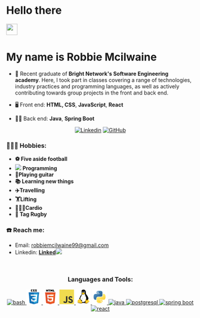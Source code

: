 # Hello there
<img src="https://media.giphy.com/media/hvRJCLFzcasrR4ia7z/giphy.gif" width="30px" height="30px">

# My name is Robbie Mcilwaine

- 🔭 Recent graduate of **Bright Network's Software Engineering academy**. Here, I took part in classes covering a range of technologies, industry practices and programming languages, as well as actively contributing towards group projects in the front and back end.

- 🖥️ Front end: **HTML, CSS**, **JavaScript**, **React**

- 🧑‍💻 Back end: **Java**, **Spring Boot**

<div align="center">
  
[![Linkedin](https://img.shields.io/badge/-Linkedin-08C6F5?style=flat-square&logo=Linkedin&logoColor=white)](https://www.linkedin.com/in/robbie-mcilwaine-060631246/)
[![GitHub](https://img.shields.io/badge/-GitHub-000000?style=flat-square&logo=GitHub&logoColor=white)](https://github.com/robbiemcilwaine)

</div>

### 🏃‍♂️‍➡️ Hobbies:
- **⚽️ Five aside football**
- <img width="20" src="https://user-images.githubusercontent.com/112943652/204321783-2857778e-408c-46dc-b1e4-a6db66de9536.png"> **Programming**
- **🎸Playing guitar**
- **📚 Learning new things**
- **✈️Travelling**
- **🏋️Lifting**
- **🏃‍♂️‍➡️Cardio**
- **🏉 Tag Rugby**

### ☎️ Reach me:
- Email: robbiemcilwaine99@gmail.com
- Linkedin: <a href="https://www.linkedin.com/in/robbie-mcilwaine-060631246/">**Linked**<img width="15" src="https://user-images.githubusercontent.com/112943652/204323974-4c914872-a8f2-44d6-9200-43b8be2f9244.png"></a>
<br>

<h3 align="center">Languages and Tools:</h3>
<p align="center"> <a href="https://www.gnu.org/software/bash/" target="_blank" rel="noreferrer"> <img src="https://upload.wikimedia.org/wikipedia/commons/2/20/Bash_Logo_black_and_white_icon_only.svg" alt="bash" width="40" height="40"/> </a> <a href="https://www.w3schools.com/css/" target="_blank" rel="noreferrer"> <img src="https://raw.githubusercontent.com/devicons/devicon/master/icons/css3/css3-original-wordmark.svg" alt="css3" width="40" height="40"/> </a> <a href="https://www.w3.org/html/" target="_blank" rel="noreferrer"> <img src="https://raw.githubusercontent.com/devicons/devicon/master/icons/html5/html5-original-wordmark.svg" alt="html5" width="40" height="40"/> </a> <a href="https://developer.mozilla.org/en-US/docs/Web/JavaScript" target="_blank" rel="noreferrer"> <img src="https://raw.githubusercontent.com/devicons/devicon/master/icons/javascript/javascript-original.svg" alt="javascript" width="40" height="40"/> </a> <a href="https://www.linux.org/" target="_blank" rel="noreferrer"> <img src="https://raw.githubusercontent.com/devicons/devicon/master/icons/linux/linux-original.svg" alt="linux" width="40" height="40"/> </a> <a href="https://www.python.org" target="_blank" rel="noreferrer"> <img src="https://raw.githubusercontent.com/devicons/devicon/master/icons/python/python-original.svg" alt="python" width="40" height="40"/> </a> <a href="https://reactjs.org/" target="_blank" rel="noreferrer"> <img src="https://static-00.iconduck.com/assets.00/java-icon-378x512-w60vlu77.png" alt="java" width="40" height="40"/> </a> <a href="https://www.postgresql.org/" target="_blank" rel="noreferrer"> <img src="https://upload.wikimedia.org/wikipedia/commons/2/29/Postgresql_elephant.svg" alt="postgresql" width="40" height="40"/> <a href="https://spring.io/projects/spring-boot" target="_blank" rel="noreferrer"> <img src="https://upload.wikimedia.org/wikipedia/commons/7/79/Spring_Boot.svg" alt="spring boot" width="40" height="40"/> <a href="https://upload.wikimedia.org/wikipedia/commons/3/30/React_Logo_SVG.svg" target="_blank" rel="noreferrer"> <img src="https://upload.wikimedia.org/wikipedia/commons/a/a7/React-icon.svg" alt="react" width="40" height="40"/>
